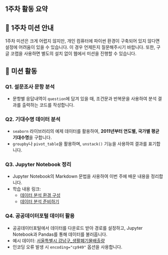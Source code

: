 ## 1주차 활동 요약

## 📌 1주차 미션 안내

1주차 미션은 크게 어렵지 않지만, 개인 컴퓨터에 파이썬 환경이 구축되어 있지 않다면 설정에 어려움이 있을 수 있습니다. 이 경우 언제든지 질문해주시기 바랍니다. 또한, 구글 코랩을 사용하면 별도의 설치 없이 웹에서 미션을 진행할 수 있습니다.

## 📌 미션 활동

### Q1. 설문조사 문항 분석
- 문항별 응답내역이 `question`에 담겨 있을 때, 조건문과 반복문을 사용하여 분석 결과를 출력하는 코드를 작성합니다.

### Q2. 기대수명 데이터 분석
- `seaborn` 라이브러리의 예제 데이터를 활용하여, **2011년부터 연도별, 국가별 평균 기대수명**을 구합니다.
- `groupby`나 `pivot_table`을 활용하며, `unstack()` 기능을 사용하여 결과를 표기합니다.

### Q3. Jupyter Notebook 정리
- Jupyter Notebook의 Markdown 문법을 사용하여 이번 주에 배운 내용을 정리합니다.
- 학습 내용 링크:
  - [데이터 분석 환경 구성](https://www.boostcourse.org/ds112/joinLectures/28140)
  - [데이터 분석 준비하기](https://www.boostcourse.org/ds112/joinLectures/28138)

### Q4. 공공데이터포털 데이터 활용
- 공공데이터포털에서 데이터를 다운로드 받아 경로를 설정하고, Jupyter Notebook과 Pandas를 통해 데이터를 불러옵니다.
- 예시 데이터: [서울특별시 강남구_생활폐기물배출량](https://www.data.go.kr/data/15107375/fileData.do)
- 인코딩 오류 발생 시 `encoding="cp949"` 옵션을 사용합니다.
